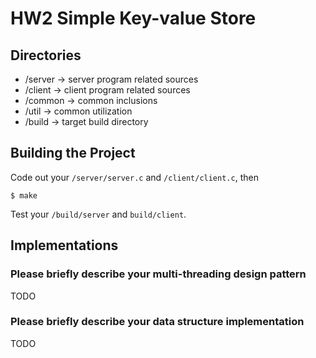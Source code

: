 # HW2 Simple Key-value Store

## Directories
- /server ->	server program related sources
- /client ->	client program related sources
- /common ->	common inclusions
- /util ->	common utilization
- /build ->	target build directory

## Building the Project
Code out your `/server/server.c` and `/client/client.c`, then
```shell
$ make
```
Test your `/build/server` and `build/client`.

## Implementations
### Please briefly describe your multi-threading design pattern
TODO
### Please briefly describe your data structure implementation
TODO
